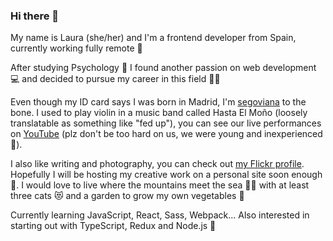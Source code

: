 ### Hi there 🤗

My name is Laura (she/her) and I'm a frontend developer from Spain, currently working fully remote 🚀

After studying Psychology 🧠 I found another passion on web development 💻 and decided to pursue my career in this field 🤸‍♀️

Even though my ID card says I was born in Madrid, I'm [segoviana](https://en.wikipedia.org/wiki/Segovia) to the bone. I used to play violin in a music band called Hasta El Moño (loosely translatable as something like "fed up"), you can see our live performances on [YouTube](https://www.youtube.com/watch?v=93dUTN66ezQ) (plz don't be too hard on us, we were young and inexperienced 🙈).

I also like writing and photography, you can check out [my Flickr profile](https://www.flickr.com/photos/lauus64/). Hopefully I will be hosting my creative work on a personal site soon enough 🙂. I would love to live where the mountains meet the sea 🗻🌊 with at least three cats 😻 and a garden to grow my own vegetables 🍓

Currently learning JavaScript, React, Sass, Webpack... Also interested in starting out with TypeScript, Redux and Node.js 🙌

<!--
**lauraferrandof/lauraferrandof** is a ✨ _special_ ✨ repository because its `README.md` (this file) appears on your GitHub profile.

Here are some ideas to get you started:

- 🔭 I’m currently working on ...
- 🌱 I’m currently learning ...
- 👯 I’m looking to collaborate on ...
- 🤔 I’m looking for help with ...
- 💬 Ask me about ...
- 📫 How to reach me: ...
- 😄 Pronouns: ...
- ⚡ Fun fact: ...
-->
